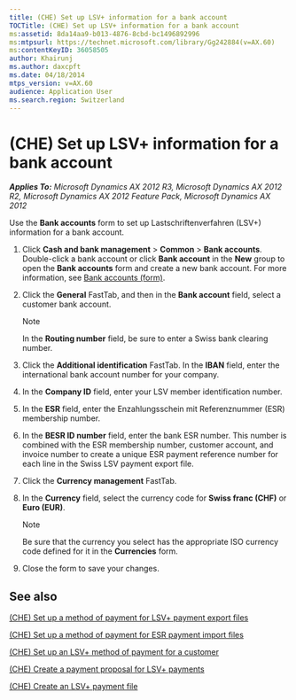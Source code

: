 ```yaml
---
title: (CHE) Set up LSV+ information for a bank account
TOCTitle: (CHE) Set up LSV+ information for a bank account
ms:assetid: 8da14aa9-b013-4876-8cbd-bc1496892996
ms:mtpsurl: https://technet.microsoft.com/library/Gg242884(v=AX.60)
ms:contentKeyID: 36058505
author: Khairunj
ms.author: daxcpft
ms.date: 04/18/2014
mtps_version: v=AX.60
audience: Application User
ms.search.region: Switzerland
---
```


# (CHE) Set up LSV+ information for a bank account 


_**Applies To:** Microsoft Dynamics AX 2012 R3, Microsoft Dynamics AX 2012 R2, Microsoft Dynamics AX 2012 Feature Pack, Microsoft Dynamics AX 2012_

Use the **Bank accounts** form to set up Lastschriftenverfahren (LSV+) information for a bank account.

1.  Click **Cash and bank management** \> **Common** \> **Bank accounts**. Double-click a bank account or click **Bank account** in the **New** group to open the **Bank accounts** form and create a new bank account. For more information, see [Bank accounts (form)](https://technet.microsoft.com/library/aa587660\(v=ax.60\)).

2.  Click the **General** FastTab, and then in the **Bank account** field, select a customer bank account.
    

    > [!NOTE]
    > <P>In the <STRONG>Routing number</STRONG> field, be sure to enter a Swiss bank clearing number.</P>



3.  Click the **Additional identification** FastTab. In the **IBAN** field, enter the international bank account number for your company.

4.  In the **Company ID** field, enter your LSV member identification number.

5.  In the **ESR** field, enter the Enzahlungsschein mit Referenznummer (ESR) membership number.

6.  In the **BESR ID number** field, enter the bank ESR number. This number is combined with the ESR membership number, customer account, and invoice number to create a unique ESR payment reference number for each line in the Swiss LSV payment export file.

7.  Click the **Currency management** FastTab.

8.  In the **Currency** field, select the currency code for **Swiss franc (CHF)** or **Euro (EUR)**.
    

    > [!NOTE]
    > <P>Be sure that the currency you select has the appropriate ISO currency code defined for it in the <STRONG>Currencies</STRONG> form.</P>



9.  Close the form to save your changes.

## See also

[(CHE) Set up a method of payment for LSV+ payment export files](che-set-up-a-method-of-payment-for-lsv-payment-export-files.md)

[(CHE) Set up a method of payment for ESR payment import files](che-set-up-a-method-of-payment-for-esr-payment-import-files.md)

[(CHE) Set up an LSV+ method of payment for a customer](che-set-up-an-lsv-method-of-payment-for-a-customer.md)

[(CHE) Create a payment proposal for LSV+ payments](che-create-a-payment-proposal-for-lsv-payments.md)

[(CHE) Create an LSV+ payment file](che-create-an-lsv-payment-file.md)

  


